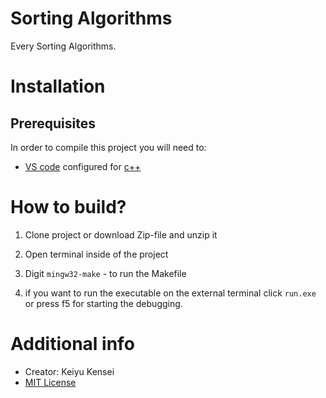# Sorting Algorithms

Every Sorting Algorithms.

# Installation
## Prerequisites

In order to compile this project you will need to:
-   [VS code](https://code.visualstudio.com) configured for [c++](https://code.visualstudio.com/docs/languages/cpp)

# How to build?

1. Clone project or download Zip-file and unzip it
2. Open terminal inside of the project
3. Digit `mingw32-make` - to run the Makefile

4. if you want to run the executable on the external terminal click `run.exe` or press f5 for starting the debugging.  

# Additional info
- Creator: Keiyu Kensei
 - [MIT License](https://opensource.org/licenses/MIT)
